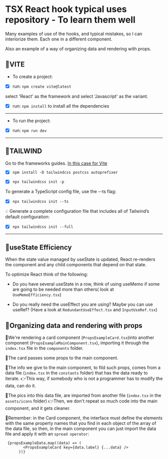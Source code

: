 # TSX React hook typical uses repository - To learn them well

Many examples of use of the hooks, and typical mistakes, so I can interiorize them.
Each one in a different component.

Also an example of a way of organizing data and rendering with props.

## 🌟VITE

- To create a project:

- [x] run: `npm create vite@latest`

select 'React' as the framework and select 'Javascript' as the variant.

- [x] run: `npm install` to install all the dependencies

---

- To run the project:

- [x] run: `npm run dev`

---

## 🌟TAILWIND

Go to the frameworks guides. [In this case for Vite](https://tailwindcss.com/docs/guides/vite)

- [x] `npm install -D tailwindcss postcss autoprefixer`

- [x] `npx tailwindcss init -p`

To generate a TypeScript config file, use the --ts flag:

- [x] `npx tailwindcss init --ts`

💡 Generate a complete configuration file that includes all of Tailwind’s default configuration:

- [x] `npx tailwindcss init --full`

---

## 🌟useState Efficiency

When the state value managed by useState is updated, React re-renders the component and any child components that depend on that state.

To optimize React think of the following:

- Do you have several useState in a row, think of using useMemo if some are going to be needed more than others( look at `UseMemoEfficiency.tsx`)

- Do you really need the useEffect you are using? Maybe you can use useRef? (Have a look at `RedundantUseEffect.tsx` and `InputUseRef.tsx`)

## 🌟Organizing data and rendering with props

🔹We're rendering a card component (`PropsExampleCard.tsx`)into another component (`PropsExampleMainComponent.tsx`), importing it through the `index.tsx` file in the `components` folder.

🔹The card passes some props to the main component.

🔹The info we give to the main component, to fild such props, comes from a data file (`index.tsx` in the `constants` folder) that has the data ready to iterate. 👉This way, if somebody who is not a programmer has to modify the data, can do it.

🔹The pics into this data file, are imported from another file (`index.tsx` in the `assets/icons` folder) 👉Then, we don't repeat so much code into the main component, and it gets cleaner.

🔹Remember: in the Card component, the interface must define the elements with the same property names that you find in each object of the array of the data file, so then, in the main component you can just import the data file and apply it with an `spread operator`:

```
 {propsExampleData.map((data) => (
        <PropsExampleCard key={data.label} {...data} />
      ))}

```
